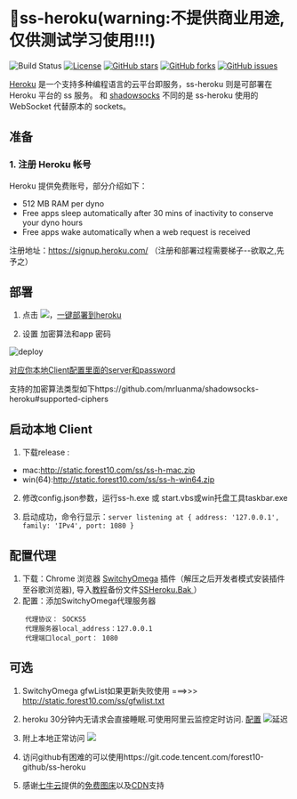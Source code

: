 
🚀ss-heroku(warning:不提供商业用途,仅供测试学习使用!!!)
====================================
![Build Status](https://img.shields.io/badge/build-sucess-cccfff.svg?style=popout-square&colorA=006699)
[![License](https://img.shields.io/github/license/Forest10/ss-heroku)](https://img.shields.io/github/license/Forest10/ss-heroku)
[![GitHub stars](https://img.shields.io/github/stars/Forest10/ss-heroku)](https://img.shields.io/github/stars/Forest10/ss-heroku)
[![GitHub forks](https://img.shields.io/github/forks/Forest10/ss-heroku)](https://img.shields.io/github/forks/Forest10/ss-heroku)
[![GitHub issues](https://img.shields.io/github/issues/Forest10/ss-heroku)](https://img.shields.io/github/issues/Forest10/ss-heroku)


[Heroku](https://www.heroku.com/) 是一个支持多种编程语言的云平台即服务，ss-heroku 则是可部署在 Heroku 平台的 ss 服务。
和 [shadowsocks](https://github.com/clowwindy/shadowsocks) 不同的是 ss-heroku 使用的 WebSocket 代替原本的 sockets。

## 准备

### 1. 注册 Heroku 帐号
Heroku 提供免费账号，部分介绍如下：
- 512 MB RAM per dyno
- Free apps sleep automatically after 30 mins of inactivity to conserve your dyno hours
- Free apps wake automatically when a web request is received


注册地址：https://signup.heroku.com/ （注册和部署过程需要梯子--欲取之,先予之）
## 部署
1. 点击 [![](https://www.herokucdn.com/deploy/button.png)](https://heroku.com/deploy?template=https://github.com/nggugg/ss-heroku.git/tree/master)，[一键部署到heroku](https://heroku.com/deploy?template=https://github.com/efzuhjg/ss-heroku.git/tree/master)


2. 设置 加密算法和app 密码

![deploy](http://public-img.forest10.com/ss/heroku-deploy-detail.jpg)

[](http://public-img.forest10.com/ss/heroku-deploy-detail.jpg)
[对应你本地Client配置里面的server和password](https://github.com/Forest10/ss-heroku/blob/master/config.json)

支持的加密算法类型如下https://github.com/mrluanma/shadowsocks-heroku#supported-ciphers

## 启动本地 Client
1. 下载release :
* mac:http://static.forest10.com/ss/ss-h-mac.zip
* win(64):http://static.forest10.com/ss/ss-h-win64.zip

2. 修改config.json参数，运行ss-h.exe 或 start.vbs或win托盘工具taskbar.exe

5. 启动成功，命令行显示：`server listening at { address: '127.0.0.1', family: 'IPv4', port: 1080 }`

## 配置代理
1. 下载：Chrome 浏览器 [SwitchyOmega](http://static.forest10.com/ss/SwitchyOmega.zip
) 插件（解压之后开发者模式安装插件至谷歌浏览器), 导入[教程](http://public-img.forest10.com/ss/switchyOmega-import-bak.png)备份文件[SSHeroku.Bak
](http://static.forest10.com/ss/SSHeroku.bak)）
2. 配置：添加SwitchyOmega代理服务器
```
    代理协议： SOCKS5
    代理服务器local_address：127.0.0.1 
    代理端口local_port： 1080 
```


## 可选
1. SwitchyOmega gfwList如果更新失败使用 ===>>> http://static.forest10.com/ss/gfwlist.txt
2. heroku 30分钟内无请求会直接睡眠.可使用阿里云监控定时访问.
[配置](http://public-img.forest10.com/ss/ali-monitor-4-wakeup-heroku-detail.png)
![延迟](http://public-img.forest10.com/ss/ali-monitor-4-wakeup-heroku.png)

3. 附上本地正常访问
 ![](http://public-img.forest10.com/ss/heroku-ss-local-client-show-detail-small.jpg)
4. 访问github有困难的可以使用https://git.code.tencent.com/forest10-github/ss-heroku
5. 感谢[七牛云](https://portal.qiniu.com/signup?code=1hkqx38g57yvm)提供的[免费图床](https://portal.qiniu.com/signup?code=1hkqx38g57yvm)以及[CDN](https://portal.qiniu.com/signup?code=1hkqx38g57yvm)支持

